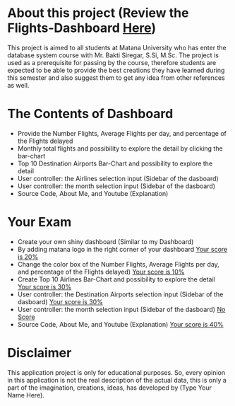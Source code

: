 # About this project (Review the Flights-Dashboard [Here]())

This project is aimed to all students at Matana University who has enter the database system course with Mr. Bakti Siregar, S.Si, M.Sc. 
The project is used as a prerequisite for passing by the course, therefore students are expected to be able to provide the best creations they have learned during this semester and also suggest them to get any idea from other references as well.

# The Contents of Dashboard

* Provide the Number Flights, Average Flights per day, and percentage of the Flights delayed
* Monthly total flights and possibility to explore the detail by clicking the bar-chart
* Top 10 Destination Airports Bar-Chart and possibility to explore the detail
* User controller: the Airlines selection input (Sidebar of the dasboard)
* User controller: the month selection input (Sidebar of the dasboard)
* Source Code, About Me, and Youtube (Explanation)

# Your Exam 

* Create your own shiny dashboard (Similar to my Dashboard)
* By adding matana logo in the right corner of your dashboard [Your score is 20%]()
* Change the color box of the Number Flights, Average Flights per day, and percentage of the Flights delayed) [Your score is 10%]()
* Create Top 10 Airlines Bar-Chart and possibility to explore the detail [Your score is 30%]()
* User controller: the Destination Airports selection input (Sidebar of the dasboard) [Your score is 30%]()
* User controller: the month selection input (Sidebar of the dasboard) [No Score]()
* Source Code, About Me, and Youtube (Explanation) [Your score is 40%]()


# Disclaimer

This application project is only for educational purposes. So, every opinion in this application is not the real description of the actual data, this is only a part of the imagination, creations, ideas, has developed by (Type Your Name Here).
